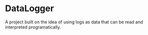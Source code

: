 DataLogger
==========

A project built on the idea of using logs as data that can be read and interpreted programatically.